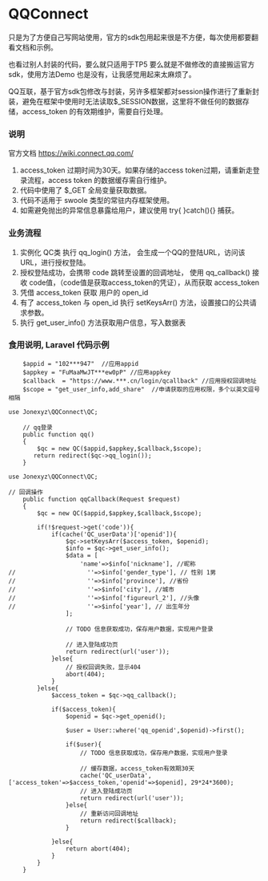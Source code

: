 # QQConnect
只是为了方便自己写网站使用，官方的sdk包用起来很是不方便，每次使用都要翻看文档和示例。

也看过别人封装的代码，要么就只适用于TP5 要么就是不做修改的直接搬运官方sdk，使用方法Demo 也是没有，让我感觉用起来太麻烦了。

QQ互联，基于官方sdk包修改与封装，另许多框架都对session操作进行了重新封装，避免在框架中使用时无法读取$_SESSION数据，这里将不做任何的数据存储，access_token 的有效期维护，需要自行处理。

### 说明
官方文档 https://wiki.connect.qq.com/
1. access_token 过期时间为30天。如果存储的access token过期，请重新走登录流程，access token 的数据缓存需自行维护。
2. 代码中使用了 $_GET 全局变量获取数据。
3. 代码不适用于 swoole 类型的常驻内存框架使用。
4. 如需避免抛出的异常信息暴露给用户，建议使用 try{ }catch(){} 捕获。


### 业务流程
1. 实例化 QC类  执行 qq_login() 方法， 会生成一个QQ的登陆URL，访问该URL，进行授权登陆。
2. 授权登陆成功，会携带 code 跳转至设置的回调地址， 使用 qq_callback() 接收 code值，（code值是获取access_token的凭证），从而获取 access_token
3. 凭借 access_token 获取 用户的 open_id
4. 有了 access_token 与 open_id 执行 setKeysArr() 方法，设置接口的公共请求参数。
5. 执行 get_user_info() 方法获取用户信息，写入数据表 

### 食用说明, Laravel 代码示例
```$xslt
    $appid = "102***947"  //应用appid
    $appkey = "FuMaaMwJT***ew0pP" //应用appkey
    $callback  = "https://www.***.cn/login/qcallback" //应用授权回调地址
    $scope = "get_user_info,add_share"  //申请获取的应用权限，多个以英文逗号相隔
```

```$xslt
use Jonexyz\QQConnect\QC;

    // qq登录
    public function qq()
    {
        $qc = new QC($appid,$appkey,$callback,$scope);
       return redirect($qc->qq_login());
    }
```

```$xslt
use Jonexyz\QQConnect\QC;

// 回调操作
    public function qqCallback(Request $request)
    {
        $qc = new QC($appid,$appkey,$callback,$scope);

        if(!$request->get('code')){
            if(cache('QC_userData')['openid']){
                $qc->setKeysArr($access_token, $openid);
                $info = $qc->get_user_info();
                $data = [
                    'name'=>$info['nickname'], //昵称
//                    ''=>$info['gender_type'], // 性别 1男
//                    ''=>$info['province'], //省份
//                    ''=>$info['city'], //城市
//                    ''=>$info['figureurl_2'], //头像
//                    ''=>$info['year'], // 出生年分
                ];
                
                // TODO 信息获取成功，保存用户数据，实现用户登录

                // 进入登陆成功页
                return redirect(url('user'));
            }else{
                // 授权回调失败，显示404
                abort(404);
            }
        }else{
            $access_token = $qc->qq_callback();
        
            if($access_token){
                $openid = $qc->get_openid();

                $user = User::where('qq_openid',$openid)->first();

                if($user){
                    // TODO 信息获取成功，保存用户数据，实现用户登录
                    
                    // 缓存数据，access_token有效期30天
                    cache('QC_userData',['access_token'=>$access_token,'openid'=>$openid], 29*24*3600);
                    // 进入登陆成功页
                    return redirect(url('user'));
                }else{
                    // 重新访问回调地址
                    return redirect($callback);
                }

            }else{
                return abort(404);
            }
        }
    }
```
